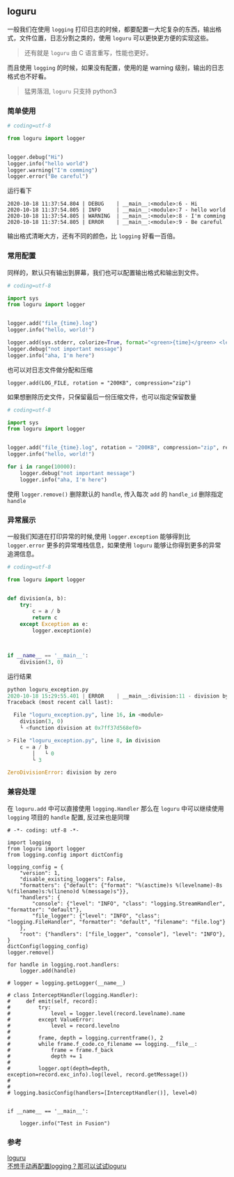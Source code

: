 ## loguru

<!-- toc -->


一般我们在使用 `logging` 打印日志的时候，都要配置一大坨复杂的东西，输出格式，文件位置，日志分割之类的，使用 `loguru` 可以更快更方便的实现这些。

> 还有就是 `loguru` 由 C 语言重写，性能也更好。

而且使用 `logging` 的时候，如果没有配置，使用的是 warning 级别，输出的日志格式也不好看。

> 猛男落泪, `loguru` 只支持 python3

### 简单使用

```python
# coding=utf-8

from loguru import logger


logger.debug("Hi")
logger.info("hello world")
logger.warning("I'm comming")
logger.error("Be careful")

```

运行看下

```
2020-10-18 11:37:54.804 | DEBUG    | __main__:<module>:6 - Hi
2020-10-18 11:37:54.805 | INFO     | __main__:<module>:7 - hello world
2020-10-18 11:37:54.805 | WARNING  | __main__:<module>:8 - I'm comming
2020-10-18 11:37:54.805 | ERROR    | __main__:<module>:9 - Be careful
```

输出格式清晰大方，还有不同的颜色，比 `logging` 好看一百倍。


### 常用配置

同样的，默认只有输出到屏幕，我们也可以配置输出格式和输出到文件。

```python
# coding=utf-8

import sys
from loguru import logger


logger.add("file_{time}.log")
logger.info("hello, world!")

logger.add(sys.stderr, colorize=True, format="<green>{time}</green> <level>{message}</level>", level="INFO")
logger.debug("not important message")
logger.info("aha, I'm here")


```

也可以对日志文件做分配和压缩

```
logger.add(LOG_FILE, rotation = "200KB", compression="zip")
```

如果想删除历史文件，只保留最后一份压缩文件，也可以指定保留数量

```python
# coding=utf-8

import sys
from loguru import logger


logger.add("file_{time}.log", rotation = "200KB", compression="zip", retention=1)
logger.info("hello, world!")

for i in range(10000):
	logger.debug("not important message")
	logger.info("aha, I'm here")

```

使用 `logger.remove()` 删除默认的 `handle`, 传入每次 `add` 的 `handle_id` 删除指定 `handle`

### 异常展示

一般我们知道在打印异常的时候,使用 `logger.exception` 能够得到比 `logger.error` 更多的异常堆栈信息，如果使用 `loguru` 能够让你得到更多的异常追溯信息。

```python
# coding=utf-8

from loguru import logger


def division(a, b):
	try:
		c = a / b
		return c
	except Exception as e:
		logger.exception(e)



if __name__ == '__main__':
	division(3, 0)


```

运行结果

```python
python loguru_exception.py
2020-10-18 15:29:55.401 | ERROR    | __main__:division:11 - division by zero
Traceback (most recent call last):

  File "loguru_exception.py", line 16, in <module>
    division(3, 0)
    └ <function division at 0x7ff37d568ef0>

> File "loguru_exception.py", line 8, in division
    c = a / b
        │   └ 0
        └ 3

ZeroDivisionError: division by zero
```

### 兼容处理

在 `loguru.add` 中可以直接使用 `logging.Handler` 那么在 `loguru` 中可以继续使用 `logging` 项目的 `handle` 配置, 反过来也是同理

```
# -*- coding: utf-8 -*-

import logging
from loguru import logger
from logging.config import dictConfig

logging_config = {
    "version": 1,
    "disable_existing_loggers": False,
    "formatters": {"default": {"format": "%(asctime)s %(levelname)-8s %(filename)s:%(lineno)d %(message)s"}},
    "handlers": {
        "console": {"level": "INFO", "class": "logging.StreamHandler", "formatter": "default"},
        "file_logger": {"level": "INFO", "class": "logging.FileHandler", "formatter": "default", "filename": "file.log"}
    },
    "root": {"handlers": ["file_logger", "console"], "level": "INFO"},
}
dictConfig(logging_config)
logger.remove()

for handle in logging.root.handlers:
    logger.add(handle)

# logger = logging.getLogger(__name__)

# class InterceptHandler(logging.Handler):
#     def emit(self, record):
#         try:
#             level = logger.level(record.levelname).name
#         except ValueError:
#             level = record.levelno
#
#         frame, depth = logging.currentframe(), 2
#         while frame.f_code.co_filename == logging.__file__:
#             frame = frame.f_back
#             depth += 1
#
#         logger.opt(depth=depth, exception=record.exc_info).log(level, record.getMessage())
#
#
# logging.basicConfig(handlers=[InterceptHandler()], level=0)


if __name__ == '__main__':

    logger.info("Test in Fusion")

```

### 参考

[loguru](https://github.com/Delgan/loguru)  
[不想手动再配置logging？那可以试试loguru](https://mp.weixin.qq.com/s/l-p6pMntOLrIl17d1GOvFw)  


